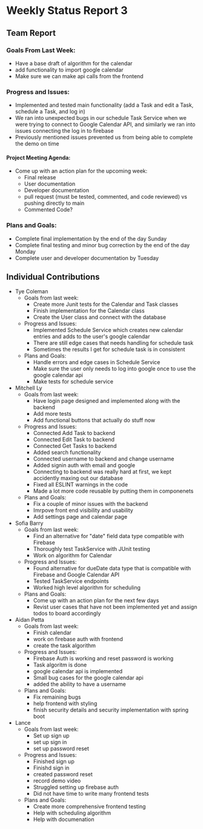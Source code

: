 # Weekly Status Report 3

## Team Report

### Goals From Last Week:
* Have a base draft of algorithm for the calendar
* add functionality to import google calendar
* Make sure we can make api calls from the frontend

### Progress and Issues:
* Implemented and tested main functionality (add a Task and edit a Task, schedule a Task, and log in)
* We ran into unexpected bugs in our schedule Task Service when we were trying to connect to Google Calendar API, and similarly we ran into issues connecting the log in to firebase
* Previously mentioned issues prevented us from being able to complete the demo on time

#### Project Meeting Agenda:
* Come up with an action plan for the upcoming week:
  * Final release
  * User documentation 
  * Developer documentation
  * pull request (must be tested, commented, and code reviewed) vs pushing directly to main
  * Commented Code?

### Plans and Goals:
* Complete final implementation by the end of the day Sunday
* Complete final testing and minor bug correction by the end of the day Monday
* Complete user and developer documentation by Tuesday

## Individual Contributions

* Tye Coleman
  * Goals from last week:
    - Create more Junit tests for the Calendar and Task classes
    - Finish implementation for the Calendar class
    - Create the User class and connect with the database
  * Progress and Issues:
    - Implemented Schedule Service which creates new calendar entries and adds to the user's google calendar
    - There are still edge cases that needs handling for schedule task
    - Sometimes the results I get for schedule task is in consistent 
  * Plans and Goals:
    - Handle errors and edge cases in Schedule Service
    - Make sure the user only needs to log into google once to use the google calendar api
    - Make tests for schedule service
* Mitchell Ly
  * Goals from last week:
    - Have login page designed and implemented along with the backend
    - Add more tests
    - Add functional buttons that actually do stuff now  
  * Progress and Issues: 
    - Connected Add Task to backend
    - Connected Edit Task to backend
    - Connected Get Tasks to backend 
    - Added search functionality 
    - Connected username to backend and change username 
    - Added signin auth with email and google 
    - Connecting to backend was really hard at first, we kept accidently maxing out our database 
    - Fixed all ESLINT warnings in the code 
    - Made a lot more code reusable by putting them in componenets 
  * Plans and Goals: 
    - Fix a couple of minor issues with the backend 
    - Imrpove front end visibility and usability 
    - Add settings page and calendar page   
* Sofia Barry
    * Goals from last week:
      - Find an alternative for "date" field data type compatible with Firebase
      - Thoroughly test TaskService with JUnit testing
      - Work on algorithm for Calendar 
    * Progress and Issues:
      - Found alternative for dueDate data type that is compatible with Firebase and Google Calendar API
      - Tested TaskService endpoints
      - Worked high level algorithm for scheduling
    * Plans and Goals:
      - Come up with an action plan for the next few days
      - Revist user cases that have not been implemented yet and assign todos to board accordingly
* Aidan Petta
    * Goals from last week: 
        - Finish calendar
        - work on firebase auth with frontend
        - create the task algorithm
    * Progress and Issues: 
        - Firebase Auth is working and reset password is working
        - Task algoritm is done
        - google calendar api is implemented
        - Small bug cases for the google calendar api
        - added the ability to have a username
    * Plans and Goals: 
        - Fix remaining bugs
        - help frontend with styling
        - finish security details and security implementation with spring boot
* Lance
    * Goals from last week:
       - Set up sign up
       - set up sign in
       - set up password reset
    * Progress and Issues:
       - Finished sign up
       - Finishd sign in
       - created password reset
       - record demo video
       - Struggled setting up firebase auth
       - Did not have time to write many frontend tests 
    * Plans and Goals:
       - Create more comprehensive frontend testing
       - Help with scheduling algorithm
       - Help with documenation
